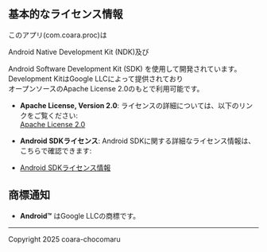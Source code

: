 ## 基本的なライセンス情報
このアプリ(com.coara.proc)は 

 
Android Native Development Kit (NDK)及び 
  

Android Software Development Kit (SDK) を使用して開発されています。  
Development KitはGoogle LLCによって提供されており  
オープンソースのApache License 2.0のもとで利用可能です。

- **Apache License, Version 2.0**: ライセンスの詳細については、以下のリンクをご覧ください:  
  [Apache License 2.0](http://www.apache.org/licenses/LICENSE-2.0)

- **Android SDKライセンス**: Android SDKに関する詳細なライセンス情報は、こちらで確認できます:  
- [Android SDKライセンス情報](https://developer.android.com/license)
## 商標通知

- **Android™** はGoogle LLCの商標です。
---
Copyright 2025 coara-chocomaru
